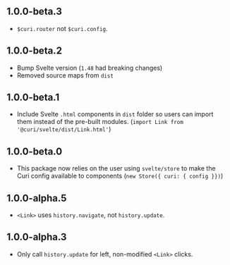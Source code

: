 ## 1.0.0-beta.3

* `$curi.router` not `$curi.config`.

## 1.0.0-beta.2

* Bump Svelte version (`1.48` had breaking changes)
* Removed source maps from `dist`

## 1.0.0-beta.1

* Include Svelte `.html` components in `dist` folder so users can import them instead of the pre-built modules. (`import Link from '@curi/svelte/dist/Link.html'`)

## 1.0.0-beta.0

* This package now relies on the user using `svelte/store` to make the Curi config available to components (`new Store({ curi: { config }})`)

## 1.0.0-alpha.5

* `<Link>` uses `history.navigate`, not `history.update`.

## 1.0.0-alpha.3

* Only call `history.update` for left, non-modified `<Link>` clicks.

